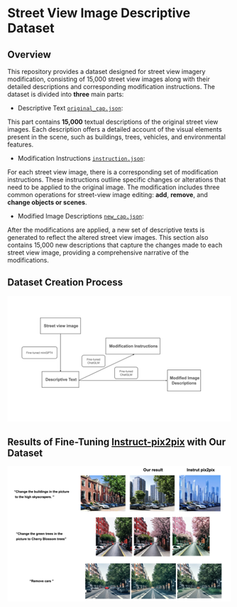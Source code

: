 # Street View Image Descriptive Dataset

## Overview
This repository provides a dataset designed for street view imagery modification, consisting of 15,000 street view images along with their detailed descriptions and corresponding modification instructions. The dataset is divided into **three** main parts:

- Descriptive Text [`original_cap.json`](./original_cap.json):
  
This part contains **15,000** textual descriptions of the original street view images. Each description offers a detailed account of the visual elements present in the scene, such as buildings, trees, vehicles, and environmental features. 

* Modification Instructions [`instruction.json`](./instruction.json):
  
For each street view image, there is a corresponding set of modification instructions. These instructions outline specific changes or alterations that need to be applied to the original image. The modification includes three common operations for street-view image editing: **add**, **remove**, and **change objects or scenes**.

+ Modified Image Descriptions [`new_cap.json`](./new_cap.json):
  
After the modifications are applied, a new set of descriptive texts is generated to reflect the altered street view images. This section also contains 15,000 new descriptions that capture the changes made to each street view image, providing a comprehensive narrative of the modifications.

## Dataset Creation Process
![alt text](img/sv.jpeg)
## Results of Fine-Tuning [Instruct-pix2pix](https://github.com/timothybrooks/instruct-pix2pix) with Our Dataset
![alt text](img/svco.jpeg)

